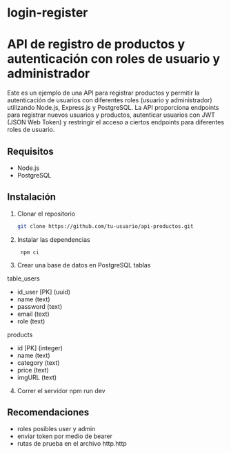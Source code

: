 # login-register
 
# API de registro de productos y autenticación con roles de usuario y administrador

Este es un ejemplo de una API para registrar productos y permitir la autenticación de usuarios con diferentes roles (usuario y administrador) utilizando Node.js, Express.js y PostgreSQL. La API proporciona endpoints para registrar nuevos usuarios y productos, autenticar usuarios con JWT (JSON Web Token) y restringir el acceso a ciertos endpoints para diferentes roles de usuario.

## Requisitos

- Node.js
- PostgreSQL

## Instalación

1. Clonar el repositorio
   ```bash
   git clone https://github.com/tu-usuario/api-productos.git
   
2. Instalar las dependencias

        npm ci

3. Crear una base de datos en PostgreSQL 
tablas

table_users
 - id_user [PK] (uuid)
 - name (text)
 - password (text)
 - email (text)
 - role (text)
 
products

 - id [PK] (integer)
 - name (text)
 - category (text)
 - price (text)
 - imgURL (text)

4. Correr el servidor
npm run dev

## Recomendaciones
- roles posibles user y admin
- enviar token por medio de bearer
- rutas de prueba en el archivo http.http 
